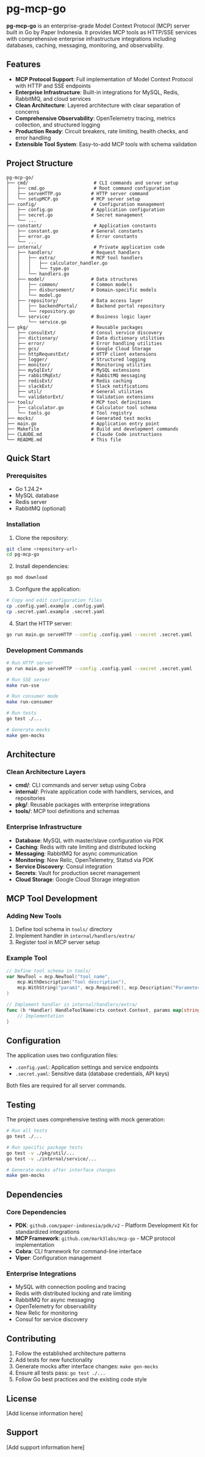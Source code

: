 # pg-mcp-go

**pg-mcp-go** is an enterprise-grade Model Context Protocol (MCP) server built in Go by Paper Indonesia. It provides MCP tools as HTTP/SSE services with comprehensive enterprise infrastructure integrations including databases, caching, messaging, monitoring, and observability.

## Features

- **MCP Protocol Support**: Full implementation of Model Context Protocol with HTTP and SSE endpoints
- **Enterprise Infrastructure**: Built-in integrations for MySQL, Redis, RabbitMQ, and cloud services
- **Clean Architecture**: Layered architecture with clear separation of concerns
- **Comprehensive Observability**: OpenTelemetry tracing, metrics collection, and structured logging
- **Production Ready**: Circuit breakers, rate limiting, health checks, and error handling
- **Extensible Tool System**: Easy-to-add MCP tools with schema validation

## Project Structure

```
pg-mcp-go/
├── cmd/                        # CLI commands and server setup
│   ├── cmd.go                  # Root command configuration
│   ├── serveHTTP.go           # HTTP server command
│   └── setupMCP.go            # MCP server setup
├── config/                     # Configuration management
│   ├── config.go              # Application configuration
│   ├── secret.go              # Secret management
│   └── ...
├── constant/                   # Application constants
│   ├── constant.go            # General constants
│   ├── error.go               # Error constants
│   └── ...
├── internal/                   # Private application code
│   ├── handlers/              # Request handlers
│   │   ├── extra/             # MCP tool handlers
│   │   │   ├── calculator_handler.go
│   │   │   └── type.go
│   │   └── handlers.go
│   ├── model/                 # Data structures
│   │   ├── common/            # Common models
│   │   ├── disbursement/      # Domain-specific models
│   │   └── model.go
│   ├── repository/            # Data access layer
│   │   ├── backendPortal/     # Backend portal repository
│   │   └── repository.go
│   └── service/               # Business logic layer
│       └── service.go
├── pkg/                       # Reusable packages
│   ├── consulExt/             # Consul service discovery
│   ├── dictionary/            # Data dictionary utilities
│   ├── error/                 # Error handling utilities
│   ├── gcs/                   # Google Cloud Storage
│   ├── httpRequestExt/        # HTTP client extensions
│   ├── logger/                # Structured logging
│   ├── monitor/               # Monitoring utilities
│   ├── mySqlExt/              # MySQL extensions
│   ├── rabbitMqExt/           # RabbitMQ messaging
│   ├── redisExt/              # Redis caching
│   ├── slackExt/              # Slack notifications
│   ├── util/                  # General utilities
│   └── validatorExt/          # Validation extensions
├── tools/                     # MCP tool definitions
│   ├── calculator.go          # Calculator tool schema
│   └── tools.go               # Tool registry
├── mocks/                     # Generated test mocks
├── main.go                    # Application entry point
├── Makefile                   # Build and development commands
├── CLAUDE.md                  # Claude Code instructions
└── README.md                  # This file
```

## Quick Start

### Prerequisites

- Go 1.24.2+
- MySQL database
- Redis server
- RabbitMQ (optional)

### Installation

1. Clone the repository:
```bash
git clone <repository-url>
cd pg-mcp-go
```

2. Install dependencies:
```bash
go mod download
```

3. Configure the application:
```bash
# Copy and edit configuration files
cp .config.yaml.example .config.yaml
cp .secret.yaml.example .secret.yaml
```

4. Start the HTTP server:
```bash
go run main.go serveHTTP --config .config.yaml --secret .secret.yaml
```

### Development Commands

```bash
# Run HTTP server
go run main.go serveHTTP --config .config.yaml --secret .secret.yaml

# Run SSE server
make run-sse

# Run consumer mode
make run-consumer

# Run tests
go test ./...

# Generate mocks
make gen-mocks
```

## Architecture

### Clean Architecture Layers

- **cmd/**: CLI commands and server setup using Cobra
- **internal/**: Private application code with handlers, services, and repositories
- **pkg/**: Reusable packages with enterprise integrations
- **tools/**: MCP tool definitions and schemas

### Enterprise Infrastructure

- **Database**: MySQL with master/slave configuration via PDK
- **Caching**: Redis with rate limiting and distributed locking
- **Messaging**: RabbitMQ for async communication
- **Monitoring**: New Relic, OpenTelemetry, Statsd via PDK
- **Service Discovery**: Consul integration
- **Secrets**: Vault for production secret management
- **Cloud Storage**: Google Cloud Storage integration

## MCP Tool Development

### Adding New Tools

1. Define tool schema in `tools/` directory
2. Implement handler in `internal/handlers/extra/`
3. Register tool in MCP server setup

### Example Tool

```go
// Define tool schema in tools/
var NewTool = mcp.NewTool("tool_name",
    mcp.WithDescription("Tool description"),
    mcp.WithString("param1", mcp.Required(), mcp.Description("Parameter description")),
)

// Implement handler in internal/handlers/extra/
func (h *Handler) HandleToolName(ctx context.Context, params map[string]interface{}) (*mcp.CallToolResult, error) {
    // Implementation
}
```

## Configuration

The application uses two configuration files:

- `.config.yaml`: Application settings and service endpoints
- `.secret.yaml`: Sensitive data (database credentials, API keys)

Both files are required for all server commands.

## Testing

The project uses comprehensive testing with mock generation:

```bash
# Run all tests
go test ./...

# Run specific package tests
go test -v ./pkg/util/...
go test -v ./internal/service/...

# Generate mocks after interface changes
make gen-mocks
```

## Dependencies

### Core Dependencies

- **PDK**: `github.com/paper-indonesia/pdk/v2` - Platform Development Kit for standardized integrations
- **MCP Framework**: `github.com/mark3labs/mcp-go` - MCP protocol implementation
- **Cobra**: CLI framework for command-line interface
- **Viper**: Configuration management

### Enterprise Integrations

- MySQL with connection pooling and tracing
- Redis with distributed locking and rate limiting
- RabbitMQ for async messaging
- OpenTelemetry for observability
- New Relic for monitoring
- Consul for service discovery

## Contributing

1. Follow the established architecture patterns
2. Add tests for new functionality
3. Generate mocks after interface changes: `make gen-mocks`
4. Ensure all tests pass: `go test ./...`
5. Follow Go best practices and the existing code style

## License

[Add license information here]

## Support

[Add support information here]